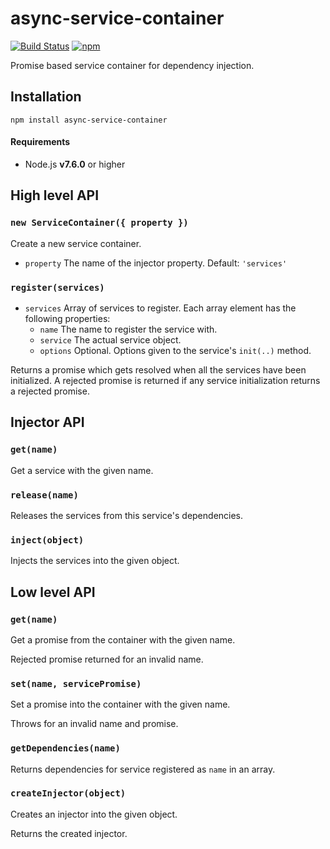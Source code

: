 # async-service-container

[![Build Status](https://travis-ci.org/eetulatja/async-service-container.svg?branch=master)](https://travis-ci.org/eetulatja/async-service-container)
[![npm](https://img.shields.io/npm/v/async-service-container.svg)](https://www.npmjs.com/package/async-service-container)

Promise based service container for dependency injection.

## Installation

	npm install async-service-container

#### Requirements

* Node.js **v7.6.0** or higher

## High level API

### `new ServiceContainer({ property })`

Create a new service container.

* `property` The name of the injector property. Default: `'services'`

### `register(services)`

* `services` Array of services to register. Each array element has the following properties:
	* `name` The name to register the service with.
	* `service` The actual service object.
	* `options` Optional. Options given to the service's `init(..)` method.

Returns a promise which gets resolved when all the services have been initialized. A rejected promise is returned if any service initialization returns a rejected promise.

## Injector API

### `get(name)`

Get a service with the given name.

### `release(name)`

Releases the services from this service's dependencies.

### `inject(object)`

Injects the services into the given object.

## Low level API

### `get(name)`

Get a promise from the container with the given name.

Rejected promise returned for an invalid name.

### `set(name, servicePromise)`

Set a promise into the container with the given name.

Throws for an invalid name and promise.

### `getDependencies(name)`

Returns dependencies for service registered as `name` in an array.

### `createInjector(object)`

Creates an injector into the given object.

Returns the created injector.

